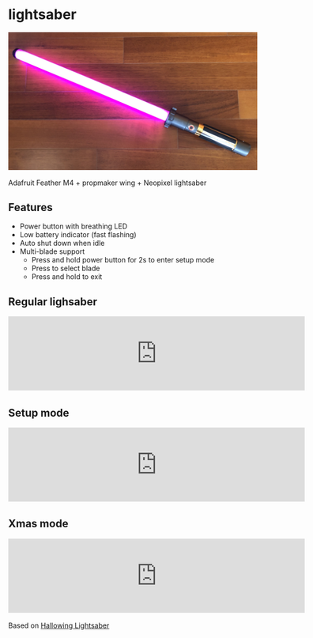 # lightsaber

![alt text](https://raw.githubusercontent.com/georges/lightsaber/master/docs/lightsaber.jpg)

Adafruit Feather M4 + propmaker wing + Neopixel lightsaber

## Features
* Power button with breathing LED
 * Low battery indicator (fast flashing)
* Auto shut down when idle
* Multi-blade support
  * Press and hold power button for 2s to enter setup mode
  * Press to select blade
  * Press and hold to exit


## Regular lighsaber

<iframe src="https://player.vimeo.com/video/305371366" width="600"  frameborder="0" webkitallowfullscreen mozallowfullscreen allowfullscreen></iframe>

## Setup mode

<iframe src="https://player.vimeo.com/video/305371363" width="600" frameborder="0" webkitallowfullscreen mozallowfullscreen allowfullscreen></iframe>

## Xmas mode

<iframe src="https://player.vimeo.com/video/305371357" width="600" frameborder="0" webkitallowfullscreen mozallowfullscreen allowfullscreen></iframe>

Based on [Hallowing Lightsaber](https://github.com/adafruit/Adafruit_Learning_System_Guides/tree/master/Hallowing_Lightsaber)
